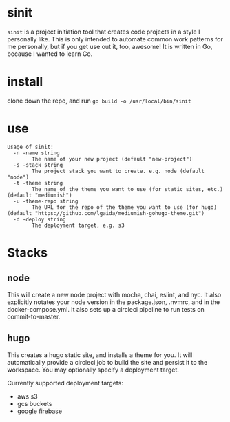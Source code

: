 # sinit
`sinit` is a project initiation tool that creates code projects in a style I personally like. This is only intended to automate common work patterns for me personally, but if you get use out it, too, awesome! It is written in Go, because I wanted to learn Go.

# install

clone down the repo, and run `go build -o /usr/local/bin/sinit`

# use
```
Usage of sinit:
  -n -name string
    	The name of your new project (default "new-project")
  -s -stack string
    	The project stack you want to create. e.g. node (default "node")
  -t -theme string
    	The name of the theme you want to use (for static sites, etc.) (default "mediumish")
  -u -theme-repo string
    	The URL for the repo of the theme you want to use (for hugo) (default "https://github.com/lgaida/mediumish-gohugo-theme.git")
  -d -deploy string
    	The deployment target, e.g. s3
```

# Stacks

## node
This will create a new node project with mocha, chai, eslint, and nyc. It also explicitly notates your node version in the package.json, .nvmrc, and in the docker-compose.yml. It also sets up a circleci pipeline to run tests on commit-to-master.

## hugo
This creates a hugo static site, and installs a theme for you. It will automatically provide a circleci job to build the site and persist it to the workspace. You may optionally specify a deployment target.

Currently supported deployment targets:
- aws s3
- gcs buckets
- google firebase
